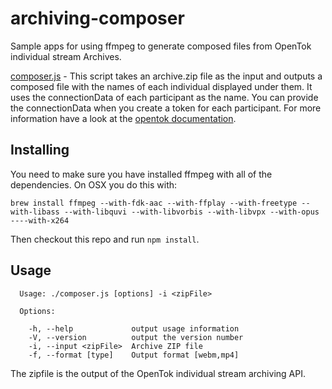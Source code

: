 # archiving-composer

Sample apps for using ffmpeg to generate composed files from OpenTok individual stream Archives.

[composer.js](composer.js) - This script takes an archive.zip file as the input and outputs a composed file with the names of each individual displayed under them. It uses the connectionData of each participant as the name. You can provide the connectionData when you create a token for each participant. For more information have a look at the [opentok documentation](https://tokbox.com/opentok/libraries/client/js/reference/Connection.html).

## Installing

You need to make sure you have installed ffmpeg with all of the dependencies. On OSX you do this with:

`brew install ffmpeg --with-fdk-aac --with-ffplay --with-freetype --with-libass --with-libquvi --with-libvorbis --with-libvpx --with-opus ----with-x264`

Then checkout this repo and run `npm install`.

## Usage

```
  Usage: ./composer.js [options] -i <zipFile>

  Options:

    -h, --help             output usage information
    -V, --version          output the version number
    -i, --input <zipFile>  Archive ZIP file
    -f, --format [type]    Output format [webm,mp4]
```

The zipfile is the output of the OpenTok individual stream archiving API.